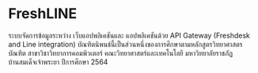 # FreshLINE
ระบบจัดการข้อมูลระหว่าง เว็บแอปพลิเคชันและ แอปพลิเคชันด้วย API Gateway (Freshdesk and Line integration) บัณฑิตนิพนธ์นี้เป็นส่วนหนึ่งของการศึกษาตามหลักสูตรวิทยาศาสตรบัณฑิต สาขาวิชาวิทยาการคอมพิวเตอร์ คณะวิทยาศาสตร์และเทคโนโลยี มหาวิทยาลัยราชภัฏบ้านสมเด็จเจ้าพระยา ปีการศึกษา 2564
